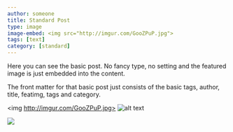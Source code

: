 ```yaml
---
author: someone
title: Standard Post
type: image
image-embed: <img src="http://imgur.com/GooZPuP.jpg">
tags: [text]
category: [standard]
---
```

Here you can see the basic post. No fancy type, no setting and the featured image is just embedded into the content.

The front matter for that basic post just consists of the basic tags, author, title, featimg, tags and category.

<img http://imgur.com/GooZPuP.jpg>
![alt text](http://imgur.com/GooZPuP.jpg "Title")

<img src="http://imgur.com/GooZPuP.jpg">